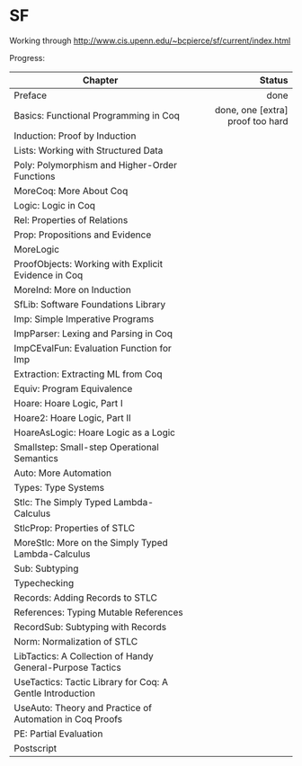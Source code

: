 SF
==

Working through http://www.cis.upenn.edu/~bcpierce/sf/current/index.html

Progress:

| Chapter       | Status        |
| ------------- |--------------:|
| Preface | done | 
| Basics: Functional Programming in Coq | done, one [extra] proof too hard | 
| Induction: Proof by Induction | | 
| Lists: Working with Structured Data | | 
| Poly: Polymorphism and Higher-Order Functions | | 
| MoreCoq: More About Coq | | 
| Logic: Logic in Coq | | 
| Rel: Properties of Relations | | 
| Prop: Propositions and Evidence | | 
| MoreLogic | | 
| ProofObjects: Working with Explicit Evidence in Coq | | 
| MoreInd: More on Induction | | 
| SfLib: Software Foundations Library | | 
| Imp: Simple Imperative Programs | | 
| ImpParser: Lexing and Parsing in Coq | | 
| ImpCEvalFun: Evaluation Function for Imp | | 
| Extraction: Extracting ML from Coq | | 
| Equiv: Program Equivalence | | 
| Hoare: Hoare Logic, Part I | | 
| Hoare2: Hoare Logic, Part II | | 
| HoareAsLogic: Hoare Logic as a Logic | | 
| Smallstep: Small-step Operational Semantics | | 
| Auto: More Automation | | 
| Types: Type Systems | | 
| Stlc: The Simply Typed Lambda-Calculus | | 
| StlcProp: Properties of STLC | | 
| MoreStlc: More on the Simply Typed Lambda-Calculus | | 
| Sub: Subtyping | | 
| Typechecking | | 
| Records: Adding Records to STLC | | 
| References: Typing Mutable References | | 
| RecordSub: Subtyping with Records | | 
| Norm: Normalization of STLC | | 
| LibTactics: A Collection of Handy General-Purpose Tactics | | 
| UseTactics: Tactic Library for Coq: A Gentle Introduction | | 
| UseAuto: Theory and Practice of Automation in Coq Proofs | | 
| PE: Partial Evaluation | | 
| Postscript | | 

